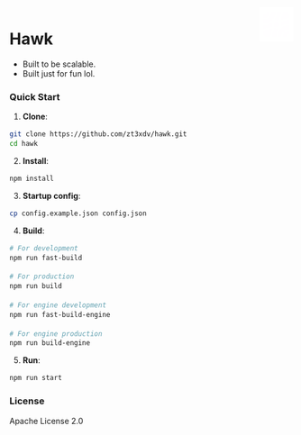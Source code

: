 <a href="https://hawkg.xyz">
  <img width="60px" height="60px" src="https://raw.githubusercontent.com/zt3xdv/hawk/main/public/logo.svg" align="right" />
</a>

# Hawk

- Built to be scalable.
- Built just for fun lol.

### Quick Start

1. **Clone**:
```bash
git clone https://github.com/zt3xdv/hawk.git
cd hawk
```

2. **Install**:
```bash
npm install
```

3. **Startup config**:
```bash
cp config.example.json config.json
```

4. **Build**:
```bash
# For development
npm run fast-build

# For production
npm run build

# For engine development
npm run fast-build-engine

# For engine production
npm run build-engine
```

5. **Run**:
```bash
npm run start
```

### License

Apache License 2.0
